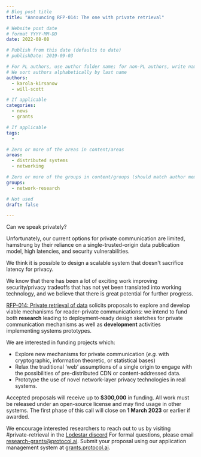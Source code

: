 ```yaml
---
# Blog post title
title: "Announcing RFP-014: The one with private retrieval"

# Website post date
# format YYYY-MM-DD
date: 2022-08-08

# Publish from this date (defaults to date)
# publishDate: 2019-09-03

# For PL authors, use author folder name; for non-PL authors, write name as in paper within ""
# We sort authors alphabetically by last name
authors:
  - karola-kirsanow
  - will-scott

# If applicable
categories:
  - news
  - grants

# If applicable
tags:
  -

# Zero or more of the areas in content/areas
areas:
  - distributed systems
  - networking

# Zero or more of the groups in content/groups (should match author membership)
groups:
  - network-research

# Not used
draft: false

---
```


Can we speak privately?

Unfortunately, our current options for private communication are limited, hamstrung by their reliance on a single-trusted-origin data publication model, high latencies, and security vulnerabilities.

We think it is possible to design a scalable system that doesn't sacrifice latency for privacy.

We know that there has been a lot of exciting work improving security/privacy tradeoffs that has not yet been translated into working technology, and we believe that there is great potential for further progress.

[RFP-014: Private retrieval of data](https://github.com/protocol/research-grants/blob/master/RFPs/rfp-014-private-retrieval-of-data.md) solicits proposals to explore and develop viable mechanisms for reader-private communications: we intend to fund both **research** leading to deployment-ready design sketches for private communication mechanisms as well as **development** activities implementing systems prototypes.

We are interested in funding projects which: 
- Explore new mechanisms for private communication (*e.g.* with cryptographic, information theoretic, or statistical bases)
- Relax the traditional ‘web’ assumptions of a single origin to engage with the possibilities of pre-distributed CDN or content-addressed data.
- Prototype the use of novel network-layer privacy technologies in real systems.

Accepted proposals will receive up to **$300,000** in funding. All work must be released under an open-source license and may find usage in other systems. The first phase of this call will close on **1 March 2023** or earlier if awarded.

We encourage interested researchers to reach out to us  by visiting #private-retrieval in the [Lodestar discord](https://discord.gg/lodestar-network-goods)  For formal questions, please email [research-grants@protocol.ai](mailto:research-grants@protocol.ai). Submit your proposal using our application management system at [grants.protocol.ai](https://grants.protocol.ai/).
